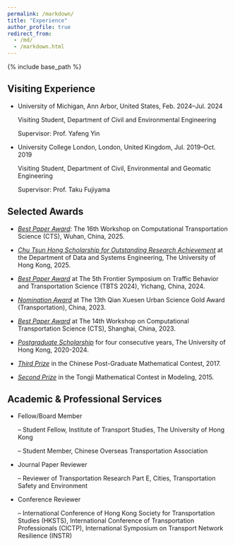 ```yaml
---
permalink: /markdown/
title: "Experience"
author_profile: true
redirect_from: 
  - /md/
  - /markdown.html
---
```

{% include base_path %}

Visiting Experience
------

* University of Michigan, Ann Arbor, United States, Feb. 2024–Jul. 2024

  Visiting Student, Department of Civil and Environmental Engineering

  Supervisor: Prof. Yafeng Yin

* University College London, London, United Kingdom, Jul. 2019–Oct. 2019

  Visiting Student, Department of Civil, Environmental and Geomatic Engineering

  Supervisor: Prof. Taku Fujiyama


Selected Awards
------

* *<u>Best Paper Award</u>*: The 16th Workshop on Computational Transportation Science (CTS), Wuhan, China, 2025.

* *<u>Chu Tsun Hong Scholarship for Outstanding Research Achievement</u>* at the Department of Data and Systems Engineering, The University of Hong Kong, 2025.

* *<u>Best Paper Award</u>* at The 5th Frontier Symposium on Traffic Behavior and Transportation Science (TBTS 2024), Yichang, China, 2024.

* *<u>Nomination Award</u>* at The 13th Qian Xuesen Urban Science Gold Award (Transportation), China, 2023.

* *<u>Best Paper Award</u>* at The 14th Workshop on Computational Transportation Science (CTS), Shanghai, China, 2023.

* *<u>Postgraduate Scholarship</u>* for four consecutive years, The University of Hong Kong, 2020-2024. 

* *<u>Third Prize</u>* in the Chinese Post-Graduate Mathematical Contest, 2017. 

* *<u>Second Prize</u>* in the Tongji Mathematical Contest in Modeling, 2015.


Academic & Professional Services
------

* Fellow/Board Member
  
  – Student Fellow, Institute of Transport Studies, The University of Hong Kong

  – Student Member, Chinese Overseas Transportation Association

* Journal Paper Reviewer

  – Reviewer of Transportation Research Part E, Cities, Transportation Safety and Environment

* Conference Reviewer

  – International Conference of Hong Kong Society for Transportation Studies (HKSTS), International Conference of Transportation Professionals (CICTP), International Symposium on Transport Network Resilience (INSTR)
